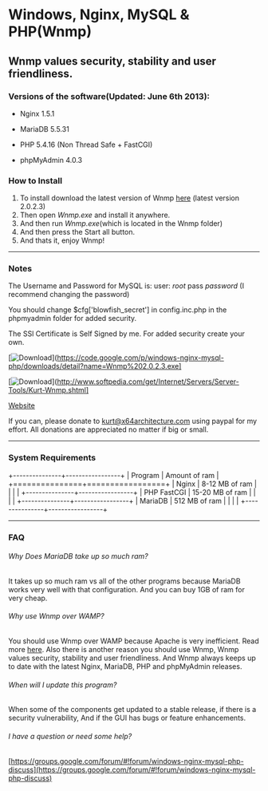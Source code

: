 Windows, Nginx, MySQL & PHP(Wnmp)
=================================
Wnmp values security, stability and user friendliness.
------------------------------------------------------


### Versions of the software(Updated: June 6th 2013): ######

  * Nginx 1.5.1

  * MariaDB 5.5.31

  * PHP 5.4.16 (Non Thread Safe + FastCGI)

  * phpMyAdmin 4.0.3
### How to Install ######

  1. To install download the latest version of Wnmp [here](https://code.google.com/p/windows-nginx-mysql-php/downloads/detail?name=Wnmp%202.0.2.3.exe) (latest version 2.0.2.3)
  2. Then open *Wnmp.exe* and install it anywhere.
  3. And then run *Wnmp.exe*(which is located in the Wnmp folder)
  4. And then press the Start all button.
  5. And thats it, enjoy Wnmp!


----

### Notes ######

The Username and Password for MySQL is: user: *root* pass *password* (I recommend changing the password)

You should change $cfg['blowfish_secret'] in config.inc.php in the phpmyadmin folder for added security.

The SSl Certificate is Self Signed by me. For added security create your own.

[![Download](https://i1.wp.com/www.akmodding.com/wp-content/uploads/2012/08/akdlbutton.png)](https://code.google.com/p/windows-nginx-mysql-php/downloads/detail?name=Wnmp%202.0.2.3.exe]

[![Download](https://s0.wp.com/imgpress?url=http%3A%2F%2Fs1.softpedia-static.com/base_img/softpedia_free_award_f.gif)](http://www.softpedia.com/get/Internet/Servers/Server-Tools/Kurt-Wnmp.shtml]

[Website](http://wnmp.x64architecture.com)

If you can, please donate to [kurt@x64architecture.com](https://www.paypal.com/cgi-bin/webscr?cmd=_s-xclick&hosted_button_id=P7LAQRRNF6AVE) using paypal for my effort. All donations are appreciated no matter if big or small. 

----

### System Requirements ######
+---------------+-----------------+
| Program       | Amount of ram   |
+===============+=================+
| Nginx         | 8-12 MB of ram  |
|               |                 |
+---------------+-----------------+
| PHP FastCGI   | 15-20 MB of ram |
|               |                 |
+---------------+-----------------+
| MariaDB       | 512 MB of ram   |
|               |                 |
+---------------+-----------------+

----

### FAQ ######

###### Why Does MariaDB take up so much ram? 
It takes up so much ram vs all of the other programs because MariaDB works very well with that configuration. And you can buy 1GB of ram for very cheap.

###### Why use Wnmp over WAMP?
You should use Wnmp over WAMP because Apache is very inefficient. Read more [here](http://www.wikivs.com/wiki/Apache_vs_nginx). Also there is another reason you should use Wnmp, Wnmp values security, stability and user friendliness. And Wnmp always keeps up to date with the latest Nginx, MariaDB, PHP and phpMyAdmin releases.

###### When will I update this program?
When some of the components get updated to a stable release, if there is a security vulnerability, And if the GUI has bugs or feature enhancements.

###### I have a question or need some help?
[https://groups.google.com/forum/#!forum/windows-nginx-mysql-php-discuss](https://groups.google.com/forum/#!forum/windows-nginx-mysql-php-discuss)